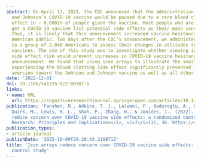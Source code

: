 ```yaml
---
abstract: On April 13, 2021, the CDC announced that the administration of Johnson
  and Johnson’s COVID-19 vaccine would be paused due to a rare blood clotting side
  effect in ~ 0.0001% of people given the vaccine. Most people who are hesitant to
  get a COVID-19 vaccine list potential side effects as their main concern (PEW, 2021);
  thus, it is likely that this announcement increased vaccine hesitancy among the
  American public. Two days after the CDC’s announcement, we administered a survey
  to a group of 2,046 Americans to assess their changes in attitudes toward COVID19
  vaccines. The aim of this study was to investigate whether viewing icon arrays of
  side effect risk would prevent increases in COVID-19 vaccine hesitancy due to the
  announcement. We found that using icon arrays to illustrate the small chance of
  experiencing the blood clotting side effect significantly prevented increases in
  aversion toward the Johnson and Johnson vaccine as well as all other COVID-19 vaccines.
date: '2022-12-01'
doi: 10.1186/s41235-022-00387-5
links:
- name: URL
  url: https://cognitiveresearchjournal.springeropen.com/articles/10.1186/s41235-022-00387-5
publication: 'Fansher, M., Adkins, T. J., Lalwani, P., Boduroglu, A., Carlson, M.,
  Quirk, M., Lewis, R. L., Shah, P., Zhang, H., & Jonides, J.. (2022). Icon arrays
  reduce concern over COVID-19 vaccine side effects: a randomized control study. <i>Cognitive
  Research: Principles and Implications</i>, <i>7</i>(1), 38. https://doi.org/10.1186/s41235-022-00387-5'
publication_types:
- article-journal
publishDate: '2025-10-09T20:28:43.210871Z'
title: 'Icon arrays reduce concern over COVID-19 vaccine side effects: a randomized
  control study'
---
```

